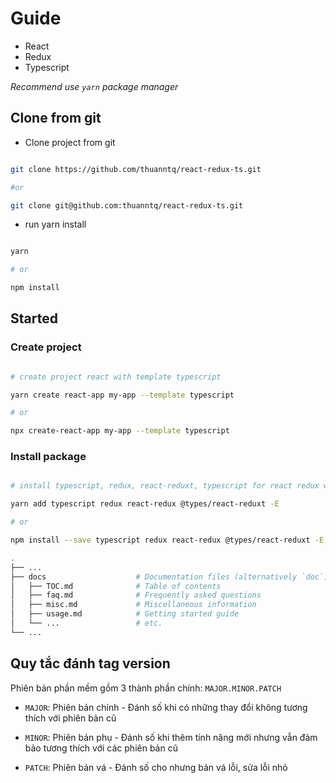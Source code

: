 # Guide

-   React
-   Redux
-   Typescript

_Recommend use `yarn` package manager_

## Clone from git

-   Clone project from git

```bash

git clone https://github.com/thuanntq/react-redux-ts.git

#or

git clone git@github.com:thuanntq/react-redux-ts.git

```

-   run yarn install

```bash

yarn

# or

npm install

```

## Started

### Create project

```bash

# create project react with template typescript

yarn create react-app my-app --template typescript

# or

npx create-react-app my-app --template typescript

```

### Install package

```bash

# install typescript, redux, react-reduxt, typescript for react redux with exact version

yarn add typescript redux react-redux @types/react-reduxt -E

# or

npm install --save typescript redux react-redux @types/react-reduxt -E

```

```bash
.
├── ...
├── docs                    # Documentation files (alternatively `doc`)
│   ├── TOC.md              # Table of contents
│   ├── faq.md              # Frequently asked questions
│   ├── misc.md             # Miscellaneous information
│   ├── usage.md            # Getting started guide
│   └── ...                 # etc.
└── ...

```

## Quy tắc đánh tag version 
Phiên bản phần mềm gồm 3 thành phần chính: `MAJOR.MINOR.PATCH`

- `MAJOR`: Phiên bản chính - Đánh số khi có những thay đổi không tương thích với phiên bản cũ

- `MINOR`: Phiên bản phụ - Đánh số khi thêm tính năng mới nhưng vẫn đảm bảo tương thích với các phiên bản cũ

- `PATCH`: Phiên bản vá - Đánh số cho nhưng bản vá lỗi, sửa lỗi nhỏ

